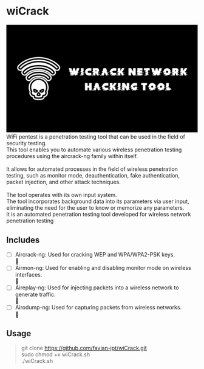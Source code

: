 # wiCrack
![wiCrack.png](wiCrack.png)
WiFi pentest is a penetration testing tool that can be used in the field of security testing.<br>
This tool enables you to automate various wireless penetration testing procedures using the aircrack-ng family within itself.<br>
<br>
It allows for automated processes in the field of wireless penetration testing, such as monitor mode, deauthentication, fake authentication, packet injection, and other attack techniques.<br>
<br>
The tool operates with its own input system.<br>
The tool incorporates background data into its parameters via user input, eliminating the need for the user to know or memorize any parameters.<br>
It is an automated penetration testing tool developed for wireless network penetration testing
## Includes
- [ ] Aircrack-ng: Used for cracking WEP and WPA/WPA2-PSK keys.<br> 🥇
- [ ] Airmon-ng: Used for enabling and disabling monitor mode on wireless interfaces.<br> 🥈
- [ ] Aireplay-ng: Used for injecting packets into a wireless network to generate traffic.<br> 🥉
- [ ] Airodump-ng: Used for capturing packets from wireless networks.<br> 🔖
## Usage
> git clone https://github.com/favian-jpt/wiCrack.git<br>
> sudo chmod +x wiCrack.sh<br>
> ./wiCrack.sh<br>
